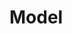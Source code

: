 <!-- generated by markdown-notes-tree -->

# Model

<!-- optional markdown-notes-tree directory description starts here -->

<!-- optional markdown-notes-tree directory description ends here -->


